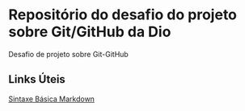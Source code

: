 # Repositório do desafio do projeto sobre Git/GitHub da Dio
Desafio de projeto sobre Git-GitHub

## Links Úteis
[Sintaxe Básica Markdown](https://www.markdownguide.org/basic-syntax/)
